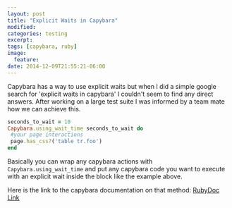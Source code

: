```yaml
---
layout: post
title: "Explicit Waits in Capybara"
modified:
categories: testing
excerpt:
tags: [capybara, ruby]
image:
  feature:
date: 2014-12-09T21:55:21-06:00
---
```


Capybara has a way to use explicit waits but when I did a simple google search for 'explicit waits in capybara' I couldn't seem to find any direct answers. After working on a large test suite I was informed by a team mate how we can achieve this.

~~~ ruby
seconds_to_wait = 10
Capybara.using_wait_time seconds_to_wait do
 #your page interactions
 page.has_css?('table tr.foo')
end
~~~

Basically you can wrap any capybara actions with <code>Capybara.using\_wait_time</code> and put any capybara code you want to execute with an explicit wait inside the block like the example above.

Here is the link to the capybara documentation on that method: 
[RubyDoc Link](http://www.rubydoc.info/github/jnicklas/capybara/Capybara.using_wait_time)